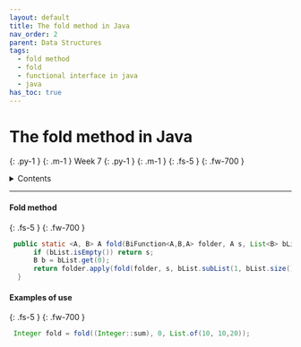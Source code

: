 ```yaml
---
layout: default
title: The fold method in Java
nav_order: 2
parent: Data Structures
tags: 
  - fold method
  - fold
  - functional interface in java
  - java
has_toc: true
---
```


# The fold method in Java
{: .py-1 }
{: .m-1 }
Week 7
{: .py-1 }
{: .m-1 }
{: .fs-5 }
{: .fw-700 }

<details markdown="block">
  <summary>
    Contents
  </summary>
  {: .text-delta }
1. TOC
{:toc}
</details>

<hr/>


#### Fold method
{: .fs-5 }
{: .fw-700 }
```java
 public static <A, B> A fold(BiFunction<A,B,A> folder, A s, List<B> bList){
      if (bList.isEmpty()) return s;
      B b = bList.get(0);
      return folder.apply(fold(folder, s, bList.subList(1, bList.size())), b);
  }
```
#### Examples of use
{: .fs-5 }
{: .fw-700 }
```java
 Integer fold = fold((Integer::sum), 0, List.of(10, 10,20));
```
